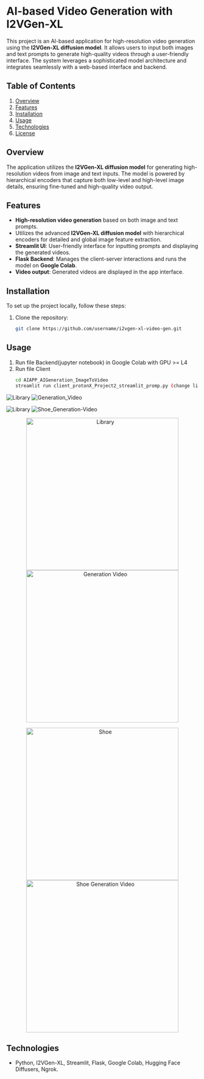 # AI-based Video Generation with I2VGen-XL

This project is an AI-based application for high-resolution video generation using the **I2VGen-XL diffusion model**. It allows users to input both images and text prompts to generate high-quality videos through a user-friendly interface. The system leverages a sophisticated model architecture and integrates seamlessly with a web-based interface and backend.

## Table of Contents
1. [Overview](#overview)
2. [Features](#features)
3. [Installation](#installation)
4. [Usage](#usage)
5. [Technologies](#technologies)
6. [License](#license)

## Overview
The application utilizes the **I2VGen-XL diffusion model** for generating high-resolution videos from image and text inputs. The model is powered by hierarchical encoders that capture both low-level and high-level image details, ensuring fine-tuned and high-quality video output.

## Features
- **High-resolution video generation** based on both image and text prompts.
- Utilizes the advanced **I2VGen-XL diffusion model** with hierarchical encoders for detailed and global image feature extraction.
- **Streamlit UI**: User-friendly interface for inputting prompts and displaying the generated videos.
- **Flask Backend**: Manages the client-server interactions and runs the model on **Google Colab**.
- **Video output**: Generated videos are displayed in the app interface.

## Installation

To set up the project locally, follow these steps:
1. Clone the repository:
   ```bash
   git clone https://github.com/username/i2vgen-xl-video-gen.git

## Usage

1. Run file Backend(jupyter notebook) in Google Colab with GPU >= L4
2. Run file Client
   ```bash
   cd AIAPP_AIGeneration_ImageToVideo
   streamlit run client_protonX_Project2_streamlit_promp.py (change link Ngrok from output of backend file)
![Library](Demo/Library.png)
![Generation_Video](https://github.com/user-attachments/assets/7c4348a9-52f9-40f9-a0a7-c1e94ea56c25)

![Library](Demo/Shoe.webp)
![Shoe_Generation-Video](https://github.com/user-attachments/assets/85f56207-677b-4dad-a270-d599724391eb)


<p align="center"> <img src="Demo/Library.png" alt="Library" width="400"/> <img src="https://github.com/user-attachments/assets/7c4348a9-52f9-40f9-a0a7-c1e94ea56c25" alt="Generation Video" width="400"/> </p> <p align="center"> <img src="Demo/Shoe.webp" alt="Shoe" width="400"/> <img src="https://github.com/user-attachments/assets/85f56207-677b-4dad-a270-d599724391eb" alt="Shoe Generation Video" width="400"/> </p>

## Technologies
- Python, I2VGen-XL, Streamlit, Flask, Google Colab, Hugging Face Diffusers, Ngrok.
   
